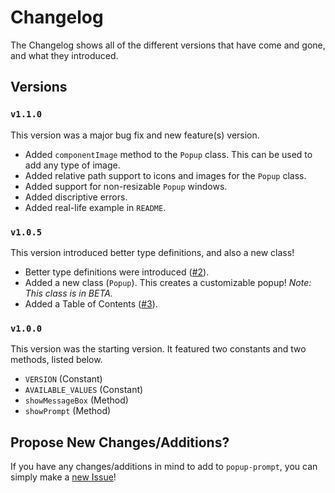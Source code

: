 # Changelog

The Changelog shows all of the different versions that have come and gone, and what they introduced.

## Versions

### `v1.1.0`

This version was a major bug fix and new feature(s) version.

-   Added `componentImage` method to the `Popup` class. This can be used to add any type of image.
-   Added relative path support to icons and images for the `Popup` class.
-   Added support for non-resizable `Popup` windows.
-   Added discriptive errors.
-   Added real-life example in `README`.

### `v1.0.5`

This version introduced better type definitions, and also a new class!

-   Better type definitions were introduced ([#2](https://github.com/arnavthorat78/Popup-Prompt/issues/2)).
-   Added a new class (`Popup`). This creates a customizable popup! _Note: This class is in BETA._
-   Added a Table of Contents ([#3](https://github.com/arnavthorat78/Popup-Prompt/issues/4)).

### `v1.0.0`

This version was the starting version. It featured two constants and two methods, listed below.

-   `VERSION` (Constant)
-   `AVAILABLE_VALUES` (Constant)
-   `showMessageBox` (Method)
-   `showPrompt` (Method)

## Propose New Changes/Additions?

If you have any changes/additions in mind to add to `popup-prompt`, you can simply make a [new Issue](https://github.com/arnavthorat78/Popup-Prompt/issues)!
